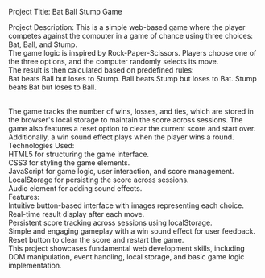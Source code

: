 Project Title: Bat Ball Stump Game

Project Description:
This is a simple web-based game where the player competes against the computer in a game of chance using three choices: Bat, Ball, and Stump. <br>The game logic is inspired by Rock-Paper-Scissors. Players choose one of the three options, and the computer randomly selects its move.
<br>The result is then calculated based on predefined rules:
 <br>
Bat beats Ball but loses to Stump.
Ball beats Stump but loses to Bat.
Stump beats Bat but loses to Ball.

 <br>The game tracks the number of wins, losses, and ties, which are stored in the browser's local storage to maintain the score across sessions. The game also features a reset option to clear the current score and start over. Additionally, a win sound effect plays when the player wins a round.
 <br>Technologies Used:
 <br>HTML5 for structuring the game interface.
 <br>CSS3 for styling the game elements.
 <br>JavaScript for game logic, user interaction, and score management.
 <br>LocalStorage for persisting the score across sessions.
 <br>Audio element for adding sound effects.
 <br>Features:
 <br>Intuitive button-based interface with images representing each choice.
 <br>Real-time result display after each move.
 <br>Persistent score tracking across sessions using localStorage.
 <br>Simple and engaging gameplay with a win sound effect for user feedback.
 <br>Reset button to clear the score and restart the game.
 <br>This project showcases fundamental web development skills, including DOM manipulation, event handling, local storage, and basic game logic implementation.
